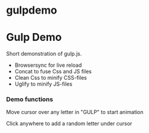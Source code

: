 # gulpdemo

<h1>Gulp Demo</h1>
<p>Short demonstration of gulp.js.</p>
<ul>
  <li>Browsersync for live reload</li>
  <li>Concat to fuse Css and JS files</li>
  <li>Clean Css to minify CSS-files</li>
  <li>Uglify to minify JS-files</li>
 </ul>
 
 <h3>Demo functions</h3>
 <p>Move cursor over any letter in "GULP" to start animation</p>
 <p>Click anywhere to add a random letter under cursor</p>
  
